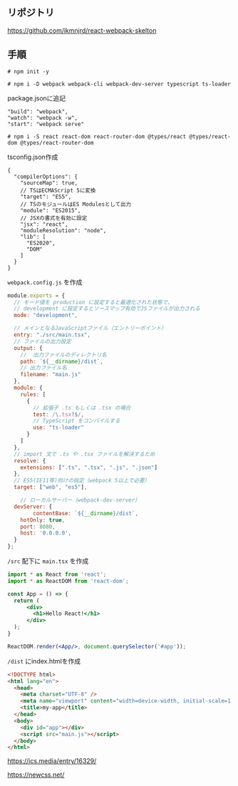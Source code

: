 ## リポジトリ
https://github.com/ikmnjrd/react-webpack-skelton

## 手順
`# npm init -y`

`# npm i -D webpack webpack-cli webpack-dev-server typescript ts-loader`

package.jsonに追記
```
"build": "webpack",
"watch": "webpack -w",
"start": "webpack serve"
```

`# npm i -S react react-dom react-router-dom @types/react @types/react-dom @types/react-router-dom`

tsconfig.json作成
```
{
  "compilerOptions": {
    "sourceMap": true,
    // TSはECMAScript 5に変換
    "target": "ES5",
    // TSのモジュールはES Modulesとして出力
    "module": "ES2015",
    // JSXの書式を有効に設定
    "jsx": "react",
    "moduleResolution": "node",
    "lib": [
      "ES2020",
      "DOM"
    ]
  }
}
```

`webpack.config.js` を作成
```jsx
module.exports = {
  // モード値を production に設定すると最適化された状態で、
  // development に設定するとソースマップ有効でJSファイルが出力される
  mode: "development",

  // メインとなるJavaScriptファイル（エントリーポイント）
  entry: "./src/main.tsx",
  // ファイルの出力設定
  output: {
    //  出力ファイルのディレクトリ名
    path: `${__dirname}/dist`,
    // 出力ファイル名
    filename: "main.js"
  },
  module: {
    rules: [
      {
        // 拡張子 .ts もしくは .tsx の場合
        test: /\.tsx?$/,
        // TypeScript をコンパイルする
        use: "ts-loader"
      }
    ]
  },
  // import 文で .ts や .tsx ファイルを解決するため
  resolve: {
    extensions: [".ts", ".tsx", ".js", ".json"]
  },
  // ES5(IE11等)向けの指定（webpack 5以上で必要）
  target: ["web", "es5"],

	// ローカルサーバー（webpack-dev-server）
  devServer: {
		contentBase: `${__dirname}/dist`,
    hotOnly: true,
    port: 8080,
    host: '0.0.0.0',
  }
};
```

`/src` 配下に  `main.tsx` を作成
```jsx
import * as React from 'react';
import * as ReactDOM from 'react-dom';

const App = () => {
  return (
      <div>
        <h1>Hello React!</h1>
      </div>
  );
}

ReactDOM.render(<App/>, document.querySelector('#app'));
```



`/dist` にindex.htmlを作成
```html
<!DOCTYPE html>
<html lang="en">
  <head>
    <meta charset="UTF-8" />
    <meta name="viewport" content="width=device-width, initial-scale=1.0" />
    <title>my-app</title>
  </head>
  <body>
    <div id="app"></div>
    <script src="main.js"></script>
  </body>
</html>
```


https://ics.media/entry/16329/

https://newcss.net/